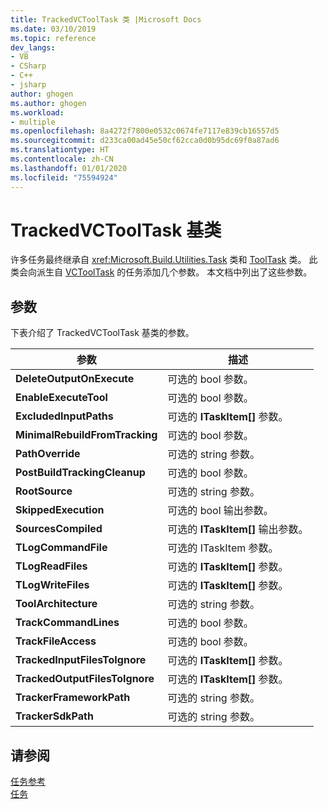 ```yaml
---
title: TrackedVCToolTask 类 |Microsoft Docs
ms.date: 03/10/2019
ms.topic: reference
dev_langs:
- VB
- CSharp
- C++
- jsharp
author: ghogen
ms.author: ghogen
ms.workload:
- multiple
ms.openlocfilehash: 8a4272f7800e0532c0674fe7117e839cb16557d5
ms.sourcegitcommit: d233ca00ad45e50cf62cca0d0b95dc69f0a87ad6
ms.translationtype: HT
ms.contentlocale: zh-CN
ms.lasthandoff: 01/01/2020
ms.locfileid: "75594924"
---
```

# <a name="trackedvctooltask-base-class"></a>TrackedVCToolTask 基类

许多任务最终继承自 <xref:Microsoft.Build.Utilities.Task> 类和 [ToolTask](/dotnet/api/microsoft.build.utilities.tooltask) 类。 此类会向派生自 [VCToolTask](../msbuild/vctooltask-base-class.md) 的任务添加几个参数。 本文档中列出了这些参数。

## <a name="parameters"></a>参数

下表介绍了 TrackedVCToolTask  基类的参数。

|参数|描述|
|---------------|-----------------|
|**DeleteOutputOnExecute**|可选的 bool  参数。|
|**EnableExecuteTool**|可选的 bool  参数。|
|**ExcludedInputPaths**|可选的 **ITaskItem[]** 参数。|
|**MinimalRebuildFromTracking**|可选的 bool  参数。|
|**PathOverride**|可选的 string  参数。|
|**PostBuildTrackingCleanup**|可选的 bool  参数。|
|**RootSource**|可选的 string  参数。|
|**SkippedExecution**|可选的 bool  输出参数。|
|**SourcesCompiled**|可选的 **ITaskItem[]** 输出参数。|
|**TLogCommandFile**|可选的 ITaskItem  参数。|
|**TLogReadFiles**|可选的 **ITaskItem[]** 参数。|
|**TLogWriteFiles**|可选的 **ITaskItem[]** 参数。|
|**ToolArchitecture**|可选的 string  参数。|
|**TrackCommandLines**|可选的 bool  参数。|
|**TrackFileAccess**|可选的 bool  参数。|
|**TrackedInputFilesToIgnore**|可选的 **ITaskItem[]** 参数。|
|**TrackedOutputFilesToIgnore**|可选的 **ITaskItem[]** 参数。|
|**TrackerFrameworkPath**|可选的 string  参数。|
|**TrackerSdkPath**|可选的 string  参数。|

## <a name="see-also"></a>请参阅

[任务参考](../msbuild/msbuild-task-reference.md)<br/>
[任务](../msbuild/msbuild-tasks.md)
